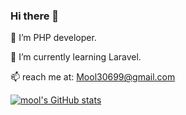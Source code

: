 ### Hi there 👋


 🔭 I’m PHP developer.
 
 🌱 I’m currently learning Laravel.
 
 📫 reach me at: Mool30699@gmail.com
 <!--
**mool-singh/mool-singh** is a ✨ _special_ ✨ repository because its `README.md` (this file) appears on your GitHub profile.
- 👯 I’m looking to collaborate on ...
- 🤔 I’m looking for help with ...
- 💬 Ask me about ...
- 😄 Pronouns: ...
- ⚡ Fun fact: ...
-->

[![mool's GitHub stats](https://github-readme-stats.vercel.app/api?username=mool-singh&show_icons=true&theme=dark)](https://github.com/anuraghazra/github-readme-stats)

